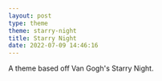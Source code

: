 ```yaml
---
layout: post
type: theme
theme: starry-night
title: Starry Night
date: 2022-07-09 14:46:16
---
```


A theme based off Van Gogh's Starry Night.

